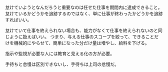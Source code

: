 怠けていようとなんだろうと重要なのは任せた仕事を期間内に達成できること。
怠けているかどうかを追跡するのではなく、単に仕事が終わったかどうかを追跡すればいい。

怠けていて仕事を終えられない場合も、能力がなくて仕事を終えられないのと同じように扱えばいい。
つまり、与える仕事のスコープを絞って、できることだけを機械的にやらせて、簡単になった分だけ量は増やし、給料を下げる。

指示や監視が必要な人には教育と見える化の方が必要。

手待ちと怠慢は区別できないし、手待ちは上司の怠慢だ。
